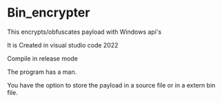 # Bin_encrypter
This encrypts/obfuscates payload with Windows api's       

It is Created in visual studio code 2022

Compile in release mode

The program has a man. 



You have the option to store the payload in a source file or in a extern bin file.
